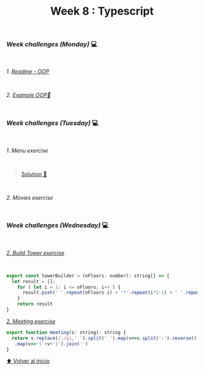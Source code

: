 <h1 align="center">Week 8 : Typescript</h1>

<br>

### _Week challenges (Monday)_ 💻

<br>

_1. [Readme - OOP](https://github.com/21atalia/core-code-from-scratch-readme/blob/main/resources/OOP_glossary.md)_

<br>

_2. [Example OOP🔎](https://github.com/21atalia/core-code-from-scratch-readme/blob/main/resources/example.md)_ 

<br>

### _Week challenges (Tuesday)_ 💻

<br>

_1. Menu exercise_

<br>

>[Solution 🔧](https://github.com/21atalia/core-code-from-scratch-readme/tree/main/examples/exercises/week7/Menu)

<br>

_2. Movies exercise_

<br>

### _Week challenges (Wednesday)_ 💻

<br>

_[2. Build Tower exercise](https://www.codewars.com/kata/576757b1df89ecf5bd00073b/train/typescript)_

<br>

```js
export const towerBuilder = (nFloors: number): string[] => {
  let result = [];
    for ( let i = 1; i <= nFloors; i++ ) {
      result.push(' '.repeat(nFloors-i) + '*'.repeat(i*2-1) + ' '.repeat(nFloors-i))
    }
    return result
}
```

_[2. Meeting exercise](https://www.codewars.com/kata/59df2f8f08c6cec835000012/train/typescript)_

```js
export function meeting(s: string): string {
  return s.replace(/;/gi,' ').split(' ').map(v=>v.split(':').reverse().join(', ').toUpperCase()).sort()
   .map(v=>'('+v+')').join('')
}
```


[⬆ Volver al inicio](#core-code-from-scratch-readme)<br>
